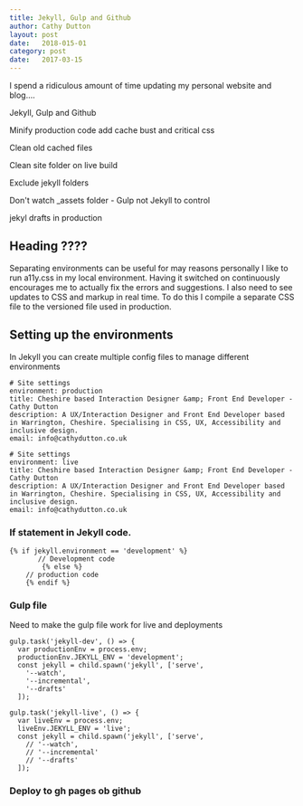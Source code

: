 ```yaml
---
title: Jekyll, Gulp and Github
author: Cathy Dutton
layout: post
date:   2018-015-01
category: post
date:   2017-03-15
---
```


I spend a ridiculous amount of time updating my personal website and blog....

 Jekyll, Gulp and Github

 Minify production code
 add cache bust
 and critical css

 Clean old cached files

 Clean site folder on live build

  Exclude jekyll folders

 Don't watch _assets folder - Gulp not Jekyll to control

 jekyl drafts in production

## Heading ????

Separating environments can be useful for may reasons personally I like to run a11y.css in my local environment. Having it switched on continuously encourages me to actually fix the errors and suggestions. I also need to see updates to CSS and markup in real time. To do this I compile a separate CSS file to the versioned file used in production.

## Setting up the environments

In Jekyll you can create multiple config files to manage different environments
<!-- <a href="https://jekyllrb.com/docs/configuration/" title="Jekyll config file documentation" target="_blank"></a> -->

<!-- #### _config_dev.yml &amp; _config.yml -->

```
# Site settings
environment: production
title: Cheshire based Interaction Designer &amp; Front End Developer - Cathy Dutton
description: A UX/Interaction Designer and Front End Developer based in Warrington, Cheshire. Specialising in CSS, UX, Accessibility and inclusive design.
email: info@cathydutton.co.uk
```


```
# Site settings
environment: live
title: Cheshire based Interaction Designer &amp; Front End Developer - Cathy Dutton
description: A UX/Interaction Designer and Front End Developer based in Warrington, Cheshire. Specialising in CSS, UX, Accessibility and inclusive design.
email: info@cathydutton.co.uk
```


### If statement in Jekyll code.

```
{% if jekyll.environment == 'development' %}
	   // Development code
		{% else %}
    // production code
    {% endif %}
```

### Gulp file

Need to make the gulp file work for live and deployments


```
gulp.task('jekyll-dev', () => {
  var productionEnv = process.env;
  productionEnv.JEKYLL_ENV = 'development';
  const jekyll = child.spawn('jekyll', ['serve',
    '--watch',
    '--incremental',
    '--drafts'
  ]);
```




```
gulp.task('jekyll-live', () => {
  var liveEnv = process.env;
  liveEnv.JEKYLL_ENV = 'live';
  const jekyll = child.spawn('jekyll', ['serve',
    // '--watch',
    // '--incremental'
    // '--drafts'
  ]);
```


### Deploy to gh pages ob github
